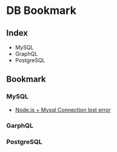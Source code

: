 # DB Bookmark

## Index

- MySQL
- GraphQL
- PostgreSQL

## Bookmark

### MySQL

- [Node.js + Mysql Connection lost error](https://enchoyism.github.io/2018/02/02/nodejs-mysql-connection-lost/)


### GarphQL



### PostgreSQL
